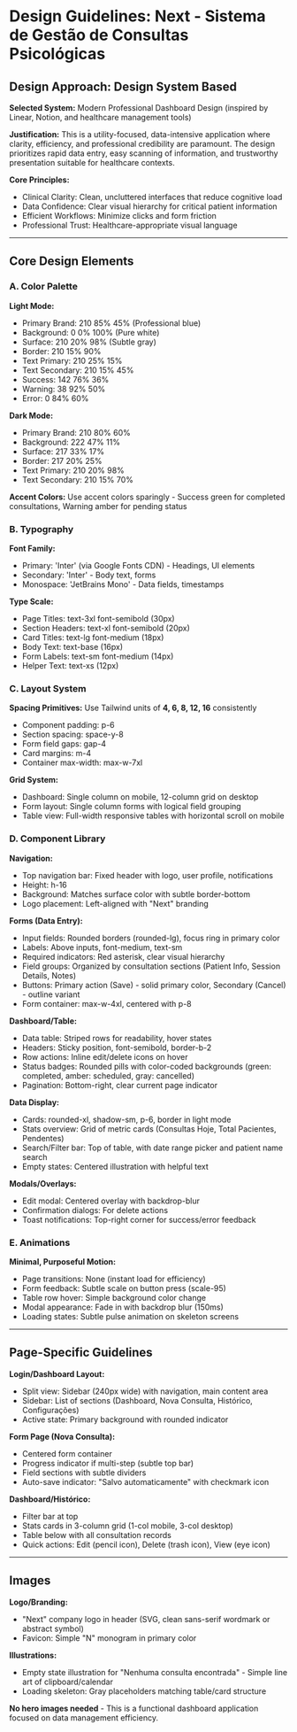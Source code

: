 # Design Guidelines: Next - Sistema de Gestão de Consultas Psicológicas

## Design Approach: Design System Based

**Selected System:** Modern Professional Dashboard Design (inspired by Linear, Notion, and healthcare management tools)

**Justification:** This is a utility-focused, data-intensive application where clarity, efficiency, and professional credibility are paramount. The design prioritizes rapid data entry, easy scanning of information, and trustworthy presentation suitable for healthcare contexts.

**Core Principles:**
- Clinical Clarity: Clean, uncluttered interfaces that reduce cognitive load
- Data Confidence: Clear visual hierarchy for critical patient information
- Efficient Workflows: Minimize clicks and form friction
- Professional Trust: Healthcare-appropriate visual language

---

## Core Design Elements

### A. Color Palette

**Light Mode:**
- Primary Brand: 210 85% 45% (Professional blue)
- Background: 0 0% 100% (Pure white)
- Surface: 210 20% 98% (Subtle gray)
- Border: 210 15% 90%
- Text Primary: 210 25% 15%
- Text Secondary: 210 15% 45%
- Success: 142 76% 36%
- Warning: 38 92% 50%
- Error: 0 84% 60%

**Dark Mode:**
- Primary Brand: 210 80% 60%
- Background: 222 47% 11%
- Surface: 217 33% 17%
- Border: 217 20% 25%
- Text Primary: 210 20% 98%
- Text Secondary: 210 15% 70%

**Accent Colors:** Use accent colors sparingly - Success green for completed consultations, Warning amber for pending status

### B. Typography

**Font Family:**
- Primary: 'Inter' (via Google Fonts CDN) - Headings, UI elements
- Secondary: 'Inter' - Body text, forms
- Monospace: 'JetBrains Mono' - Data fields, timestamps

**Type Scale:**
- Page Titles: text-3xl font-semibold (30px)
- Section Headers: text-xl font-semibold (20px)
- Card Titles: text-lg font-medium (18px)
- Body Text: text-base (16px)
- Form Labels: text-sm font-medium (14px)
- Helper Text: text-xs (12px)

### C. Layout System

**Spacing Primitives:** Use Tailwind units of **4, 6, 8, 12, 16** consistently
- Component padding: p-6
- Section spacing: space-y-8
- Form field gaps: gap-4
- Card margins: m-4
- Container max-width: max-w-7xl

**Grid System:**
- Dashboard: Single column on mobile, 12-column grid on desktop
- Form layout: Single column forms with logical field grouping
- Table view: Full-width responsive tables with horizontal scroll on mobile

### D. Component Library

**Navigation:**
- Top navigation bar: Fixed header with logo, user profile, notifications
- Height: h-16
- Background: Matches surface color with subtle border-bottom
- Logo placement: Left-aligned with "Next" branding

**Forms (Data Entry):**
- Input fields: Rounded borders (rounded-lg), focus ring in primary color
- Labels: Above inputs, font-medium, text-sm
- Required indicators: Red asterisk, clear visual hierarchy
- Field groups: Organized by consultation sections (Patient Info, Session Details, Notes)
- Buttons: Primary action (Save) - solid primary color, Secondary (Cancel) - outline variant
- Form container: max-w-4xl, centered with p-8

**Dashboard/Table:**
- Data table: Striped rows for readability, hover states
- Headers: Sticky position, font-semibold, border-b-2
- Row actions: Inline edit/delete icons on hover
- Status badges: Rounded pills with color-coded backgrounds (green: completed, amber: scheduled, gray: cancelled)
- Pagination: Bottom-right, clear current page indicator

**Data Display:**
- Cards: rounded-xl, shadow-sm, p-6, border in light mode
- Stats overview: Grid of metric cards (Consultas Hoje, Total Pacientes, Pendentes)
- Search/Filter bar: Top of table, with date range picker and patient name search
- Empty states: Centered illustration with helpful text

**Modals/Overlays:**
- Edit modal: Centered overlay with backdrop-blur
- Confirmation dialogs: For delete actions
- Toast notifications: Top-right corner for success/error feedback

### E. Animations

**Minimal, Purposeful Motion:**
- Page transitions: None (instant load for efficiency)
- Form feedback: Subtle scale on button press (scale-95)
- Table row hover: Simple background color change
- Modal appearance: Fade in with backdrop blur (150ms)
- Loading states: Subtle pulse animation on skeleton screens

---

## Page-Specific Guidelines

**Login/Dashboard Layout:**
- Split view: Sidebar (240px wide) with navigation, main content area
- Sidebar: List of sections (Dashboard, Nova Consulta, Histórico, Configurações)
- Active state: Primary background with rounded indicator

**Form Page (Nova Consulta):**
- Centered form container
- Progress indicator if multi-step (subtle top bar)
- Field sections with subtle dividers
- Auto-save indicator: "Salvo automaticamente" with checkmark icon

**Dashboard/Histórico:**
- Filter bar at top
- Stats cards in 3-column grid (1-col mobile, 3-col desktop)
- Table below with all consultation records
- Quick actions: Edit (pencil icon), Delete (trash icon), View (eye icon)

---

## Images

**Logo/Branding:**
- "Next" company logo in header (SVG, clean sans-serif wordmark or abstract symbol)
- Favicon: Simple "N" monogram in primary color

**Illustrations:**
- Empty state illustration for "Nenhuma consulta encontrada" - Simple line art of clipboard/calendar
- Loading skeleton: Gray placeholders matching table/card structure

**No hero images needed** - This is a functional dashboard application focused on data management efficiency.